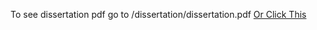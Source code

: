 To see dissertation pdf go to /dissertation/dissertation.pdf
[Or Click This](./dissertation/dissertation.pdf)
